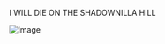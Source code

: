 I WILL DIE ON THE SHADOWNILLA HILL

![Image](https://github.com/user-attachments/assets/c47d9353-37d4-48cc-b77a-4eb2a8708ae4)
